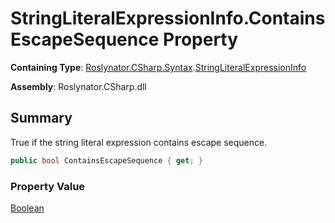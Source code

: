 # StringLiteralExpressionInfo\.ContainsEscapeSequence Property

**Containing Type**: [Roslynator.CSharp.Syntax](../../README.md)\.[StringLiteralExpressionInfo](../README.md)

**Assembly**: Roslynator\.CSharp\.dll

## Summary

True if the string literal expression contains escape sequence\.

```csharp
public bool ContainsEscapeSequence { get; }
```

### Property Value

[Boolean](https://docs.microsoft.com/en-us/dotnet/api/system.boolean)


